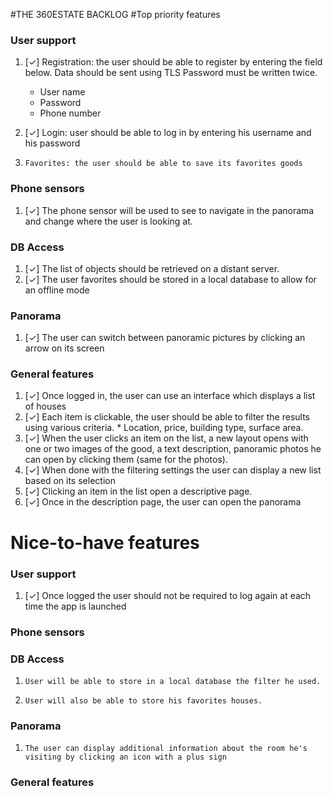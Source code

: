 #THE 360ESTATE BACKLOG
#Top priority features
### User support

  1. [✓] Registration: the user should be able to register by entering the field below. Data should be sent using TLS
     Password must be written twice.
      * User name
      * Password
      * Phone number
      
  2. [✓] Login: user should be able to log in by entering his username and his password

  3.     Favorites: the user should be able to save its favorites goods
  
### Phone sensors
  1. [✓] The phone sensor will be used to see to navigate in the panorama and change where the user is looking at.
  
### DB Access
  1. [✓] The list of objects should be retrieved on a distant server.
  2. [✓] The user favorites should be stored in a local database to allow for an offline mode
  
### Panorama
  1. [✓] The user can switch between panoramic pictures by clicking an arrow on its screen

### General features
  1. [✓] Once logged in, the user can use an interface which displays a list of houses
  2. [✓] Each item is clickable, the user should be able to filter the results using various criteria.
    * Location, price, building type, surface area.    
  3. [✓] When the user clicks an item on the list, a new layout opens with one or two images of the good, a text description, panoramic photos he can open by clicking them (same for the photos).
  4. [✓] When done with the filtering settings the user can display a new list based on its selection
  5. [✓] Clicking an item in the list open a descriptive page.
  6. [✓] Once in the description page, the user can open the panorama 

# Nice-to-have features
### User support
  1. [✓] Once logged the user should not be required to log again at each time the app is launched
 
### Phone sensors
### DB Access

  1.     User will be able to store in a local database the filter he used.
  2.     User will also be able to store his favorites houses.

### Panorama
  1.     The user can display additional information about the room he's visiting by clicking an icon with a plus sign

### General features
